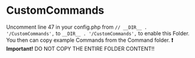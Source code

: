 # CustomCommands
Uncomment line 47 in your config.php from
`// __DIR__ . '/CustomCommands',`
to
`__DIR__ . '/CustomCommands',`
to enable this Folder.
You then can copy example Commands from the Command folder. 
**:exclamation: Important!**
DO NOT COPY THE ENTIRE FOLDER CONTENT!!
